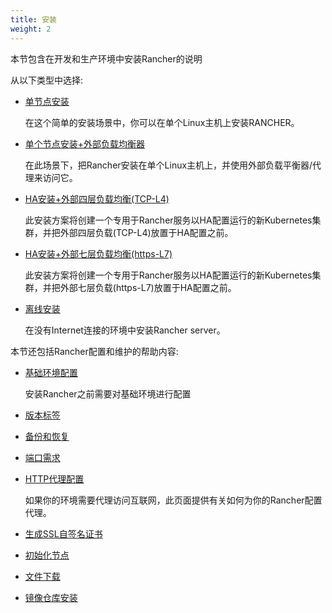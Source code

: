 ```yaml
---
title: 安装
weight: 2
---
```


本节包含在开发和生产环境中安装Rancher的说明

从以下类型中选择:

- [单节点安装](/docs/rancher/v2.x/cn/installation/server-installation/single-node-install)

    在这个简单的安装场景中，你可以在单个Linux主机上安装RANCHER。

- [单个节点安装+外部负载均衡器](/docs/rancher/v2.x/cn/installation/server-installation/single-node-install-external-lb/)

    在此场景下，把Rancher安装在单个Linux主机上，并使用外部负载平衡器/代理来访问它。

- [HA安装+外部四层负载均衡(TCP-L4)](/docs/rancher/v2.x/cn/installation/server-installation/ha-install-external-lb/tcp-l4/)

    此安装方案将创建一个专用于Rancher服务以HA配置运行的新Kubernetes集群，并把外部四层负载(TCP-L4)放置于HA配置之前。

- [HA安装+外部七层负载均衡(https-L7)](/docs/rancher/v2.x/cn/installation/server-installation/ha-install-external-lb/https-l7/)

    此安装方案将创建一个专用于Rancher服务以HA配置运行的新Kubernetes集群，并把外部七层负载(https-L7)放置于HA配置之前。

- [离线安装](/docs/rancher/v2.x/cn/installation/server-installation/air-gap-installation/)

    在没有Internet连接的环境中安装Rancher server。

本节还包括Rancher配置和维护的帮助内容:

- [基础环境配置](/docs/rancher/v2.x/cn/installation/basic-environment-configuration/)

    安装Rancher之前需要对基础环境进行配置

- [版本标签](/docs/rancher/v2.x/cn/installation/server-tags/)

- [备份和恢复](/docs/rancher/v2.x/cn/backups-and-restoration/)

- [端口需求](/docs/rancher/v2.x/cn/installation/references/)

- [HTTP代理配置](/docs/rancher/v2.x/cn/installation/proxy-configuration/)

    如果你的环境需要代理访问互联网，此页面提供有关如何为你的Rancher配置代理。

- [生成SSL自签名证书](/docs/rancher/v2.x/cn/installation/self-signed-ssl/)

- [初始化节点](/docs/rancher/v2.x/cn/installation/remove-rancher/)

- [文件下载](/docs/rancher/v2.x/cn/installation/download/)

- [镜像仓库安装](/docs/rancher/v2.x/cn/installation/registry/)
